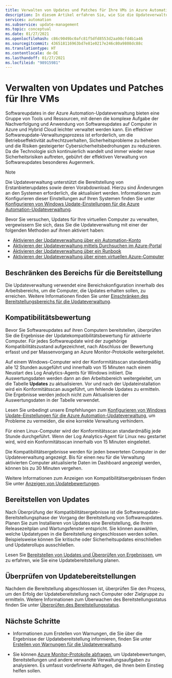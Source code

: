 ```yaml
---
title: Verwalten von Updates und Patches für Ihre VMs in Azure Automation
description: In diesem Artikel erfahren Sie, wie Sie die Updateverwaltung verwenden können, um Updates und Patches für Ihre Azure- und Nicht-Azure-VMs zu verwalten.
services: automation
ms.subservice: update-management
ms.topic: conceptual
ms.date: 01/27/2021
ms.openlocfilehash: c86c9049bc0afc81f5dfd8553d2aa98cfd4b1a46
ms.sourcegitcommit: 436518116963bd7e81e0217e246c80a9808dc88c
ms.translationtype: HT
ms.contentlocale: de-DE
ms.lasthandoff: 01/27/2021
ms.locfileid: "98915981"
---
```

# <a name="manage-updates-and-patches-for-your-vms"></a>Verwalten von Updates und Patches für Ihre VMs

Softwareupdates in der Azure Automation-Updateverwaltung bieten eine Gruppe von Tools und Ressourcen, mit denen die komplexe Aufgabe der Nachverfolgung und Anwendung von Softwareupdates auf Computer in Azure und Hybrid Cloud leichter verwaltet werden kann. Ein effektiver Softwareupdate-Verwaltungsprozess ist erforderlich, um die Betriebseffektivität aufrechtzuerhalten, Sicherheitsprobleme zu beheben und die Risiken gesteigerter Cybersicherheitsbedrohungen zu reduzieren. Da die Technologie sich kontinuierlich wandelt und immer wieder neue Sicherheitsrisiken auftreten, gebührt der effektiven Verwaltung von Softwareupdates besonderes Augenmerk.

> [!NOTE]
> Die Updateverwaltung unterstützt die Bereitstellung von Erstanbieterupdates sowie deren Vorabdownload. Hierzu sind Änderungen an den Systemen erforderlich, die aktualisiert werden. Informationen zum Konfigurieren dieser Einstellungen auf Ihren Systemen finden Sie unter [Konfigurieren von Windows Update-Einstellungen für die Azure Automation-Updateverwaltung](configure-wuagent.md).

Bevor Sie versuchen, Updates für Ihre virtuellen Computer zu verwalten, vergewissern Sie sich, dass Sie die Updateverwaltung mit einer der folgenden Methoden auf ihnen aktiviert haben:

* [Aktivieren der Updateverwaltung über ein Automation-Konto](enable-from-automation-account.md)
* [Aktivieren der Updateverwaltung mittels Durchsuchen im Azure-Portal](enable-from-portal.md)
* [Aktivieren der Updateverwaltung über ein Runbook](enable-from-runbook.md)
* [Aktivieren der Updateverwaltung über einen virtuellen Azure-Computer](enable-from-vm.md)

## <a name="limit-the-scope-for-the-deployment"></a><a name="scope-configuration"></a>Beschränken des Bereichs für die Bereitstellung

Die Updateverwaltung verwendet eine Bereichskonfiguration innerhalb des Arbeitsbereichs, um die Computer, die Updates erhalten sollen, zu erreichen. Weitere Informationen finden Sie unter [Einschränken des Bereitstellungsbereichs für die Updateverwaltung](scope-configuration.md).

## <a name="compliance-assessment"></a>Kompatibilitätsbewertung

Bevor Sie Softwareupdates auf ihren Computern bereitstellen, überprüfen Sie die Ergebnisse der Updatekompatibilitätsbewertung für aktivierte Computer. Für jedes Softwareupdate wird der zugehörige Kompatibilitätszustand aufgezeichnet, nach Abschluss der Bewertung erfasst und per Massenvorgang an Azure Monitor-Protokolle weitergeleitet.

Auf einem Windows-Computer wird der Konformitätsscan standardmäßig alle 12 Stunden ausgeführt und innerhalb von 15 Minuten nach einem Neustart des Log Analytics-Agents für Windows initiiert. Die Auswertungsdaten werden dann an den Arbeitsbereich weitergeleitet, um die Tabelle **Updates** zu aktualisieren. Vor und nach der Updateinstallation wird ein Konformitätsscan ausgeführt, um fehlende Updates zu ermitteln. Die Ergebnisse werden jedoch nicht zum Aktualisieren der Auswertungsdaten in der Tabelle verwendet.

Lesen Sie unbedingt unsere Empfehlungen zum [Konfigurieren von Windows Update-Einstellungen für die Azure Automation-Updateverwaltung](configure-wuagent.md), um Probleme zu vermeiden, die eine korrekte Verwaltung verhindern.

Für einen Linux-Computer wird der Konformitätsscan standardmäßig jede Stunde durchgeführt. Wenn der Log Analytics-Agent für Linux neu gestartet wird, wird ein Konformitätsscan innerhalb von 15 Minuten eingeleitet.

Die Kompatibilitätsergebnisse werden für jeden bewerteten Computer in der Updateverwaltung angezeigt. Bis für einen neu für die Verwaltung aktivierten Computer aktualisierte Daten im Dashboard angezeigt werden, können bis zu 30 Minuten vergehen.

Weitere Informationen zum Anzeigen von Kompatibilitätsergebnissen finden Sie unter [Anzeigen von Updatebewertungen](view-update-assessments.md).

## <a name="deploy-updates"></a>Bereitstellen von Updates

Nach Überprüfung der Kompatibilitätsergebnisse ist die Softwareupdate-Bereitstellungsphase der Vorgang der Bereitstellung von Softwareupdates. Planen Sie zum Installieren von Updates eine Bereitstellung, die Ihrem Releasezeitplan und Wartungsfenster entspricht. Sie können auswählen, welche Updatetypen in die Bereitstellung eingeschlossen werden sollen. Beispielsweise können Sie kritische oder Sicherheitsupdates einschließen und Updaterollups ausschließen.

Lesen Sie [Bereitstellen von Updates und Überprüfen von Ergebnissen](deploy-updates.md), um zu erfahren, wie Sie eine Updatebereitstellung planen.

## <a name="review-update-deployments"></a>Überprüfen von Updatebereitstellungen

Nachdem die Bereitstellung abgeschlossen ist, überprüfen Sie den Prozess, um den Erfolg der Updatebereitstellung nach Computer oder Zielgruppe zu ermitteln. Weitere Informationen zum Überwachen des Bereitstellungsstatus finden Sie unter [Überprüfen des Bereitstellungsstatus](deploy-updates.md#check-deployment-status).

## <a name="next-steps"></a>Nächste Schritte

* Informationen zum Erstellen von Warnungen, die Sie über die Ergebnisse der Updatebereitstellung informieren, finden Sie unter [Erstellen von Warnungen für die Updateverwaltung](configure-alerts.md).

* Sie können [Azure Monitor-Protokolle abfragen](query-logs.md), um Updatebewertungen, Bereitstellungen und andere verwandte Verwaltungsaufgaben zu analysieren. Es umfasst vordefinierte Abfragen, die Ihnen beim Einstieg helfen sollen.